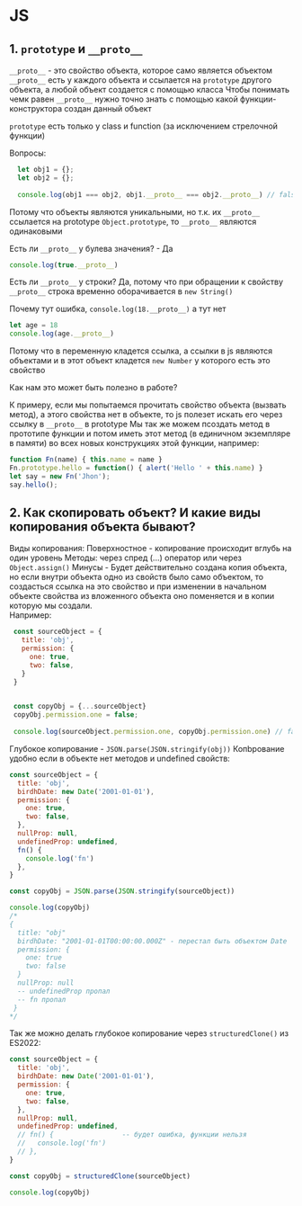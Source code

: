 # JS
## 1. `prototype` и `__proto__`

  `__proto__` - это свойство объекта, которое само является объектом
  `__proto__` есть у каждого объекта и ссылается на `prototype` другого объекта, а любой объект создается с помощью класса
  Чтобы понимать чемк равен `__proto__` нужно точно знать с помощью какой функции-конструктора создан данный объект
  
  `prototype` есть только у class и function (за исключением стрелочной функции)
  
  Вопросы:
```javascript
  let obj1 = {};
  let obj2 = {};
  
  console.log(obj1 === obj2, obj1.__proto__ === obj2.__proto__) // false, true
```
  Потому что объекты являются уникальными, но т.к. их `__proto__` ссылается на prototype `Object.prototype`, то `__proto__` являются одинаковыми
  
  Есть ли `__proto__` у булева значения? - Да
  ```javascript
  console.log(true.__proto__)
  ```
  Есть ли `__proto__` у строки?
  Да, потому что при обращении к свойству `__proto__` строка временно оборачивается в `new String()`

  Почему тут ошибка, `console.log(18.__proto__)`
  а тут нет
  ```javascript
  let age = 18
  console.log(age.__proto__)
  ```
  Потому что в переменную кладется ссылка, а ссылки в js являются объектами и в этот объект кладется `new Number` у которого есть это свойство
  
 Как нам это может быть полезно в работе?
 
 К примеру, если мы попытаемся прочитать свойство объекта (вызвать метод), а этого свойства нет в объекте, то js полезет искать его через ссылку в `__proto__` в prototype
 Мы так же можем псоздать метод в прототипе функции и потом иметь этот метод (в единичном экземпляре в памяти) во всех новых конструкциях этой функции, например:
 ```javascript
 function Fn(name) { this.name = name }
 Fn.prototype.hello = function() { alert('Hello ' + this.name) }
 let say = new Fn('Jhon');
 say.hello();
 ```
## 2. Как скопировать объект? И какие виды копирования объекта бывают?

  Виды копирования: Поверхностное - копирование происходит вглубь на один уровень
  Методы: через спред (...) оператор или через `Object.assign()`
  Минусы - Будет действительно создана копия объекта, но если внутри объекта одно из свойств было само объектом, то создасться ссылка на это свойство и при изменении в начальном объекте свойства из вложенного объекта оно поменяется и в копии которую мы создали.             
  Например:
 ```javascript
  const sourceObject = {
    title: 'obj',
    permission: {
      one: true,
      two: false,
    }
  }

    
  const copyObj = {...sourceObject}
  copyObj.permission.one = false;
  
  console.log(sourceObject.permission.one, copyObj.permission.one) // false, false
```
    
  Глубокое копирование - `JSON.parse(JSON.stringify(obj))`
  Копbрование удобно если в объекте нет методов и undefined свойств:
  ```javascript
  const sourceObject = {
    title: 'obj',
    birdhDate: new Date('2001-01-01'),
    permission: {
      one: true,
      two: false,
    },
    nullProp: null,
    undefinedProp: undefined,
    fn() {
      console.log('fn')
    },
  }
  
  const copyObj = JSON.parse(JSON.stringify(sourceObject))
  
  console.log(copyObj)
  /*
  {
    title: "obj"
    birdhDate: "2001-01-01T00:00:00.000Z" - перестал быть объектом Date
    permission: {
      one: true
      two: false
    }
    nullProp: null
    -- undefinedProp пропал
    -- fn пропал
   }    
  */
  ```
  Так же можно делать глубокое копирование через `structuredClone()` из ES2022:
  ```javascript
  const sourceObject = {
    title: 'obj',
    birdhDate: new Date('2001-01-01'),
    permission: {
      one: true,
      two: false,
    },
    nullProp: null,
    undefinedProp: undefined,
    // fn() {                 -- будет ошибка, функции нельзя
    //   console.log('fn')
    // },
  }
  
  const copyObj = structuredClone(sourceObject)

  console.log(copyObj)
```
